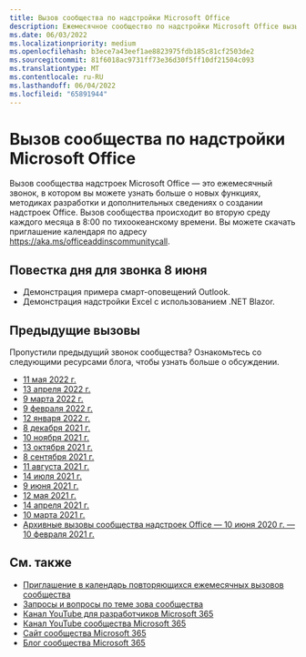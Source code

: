 ```yaml
---
title: Вызов сообщества по надстройки Microsoft Office
description: Ежемесячное сообщество по надстройки Microsoft Office вызывает повестку дня, расписание и ресурсы.
ms.date: 06/03/2022
ms.localizationpriority: medium
ms.openlocfilehash: b3ece7a43eef1ae8823975fdb185c81cf2503de2
ms.sourcegitcommit: 81f6018ac9731ff73e36d30f5ff10df21504c093
ms.translationtype: MT
ms.contentlocale: ru-RU
ms.lasthandoff: 06/04/2022
ms.locfileid: "65891944"
---
```

# <a name="microsoft-office-add-ins-community-call"></a>Вызов сообщества по надстройки Microsoft Office

Вызов сообщества надстроек Microsoft Office — это ежемесячный звонок, в котором вы можете узнать больше о новых функциях, методиках разработки и дополнительных сведениях о создании надстроек Office. Вызов сообщества происходит во вторую среду каждого месяца в 8:00 по тихоокеанскому времени. Вы можете скачать приглашение календаря по адресу https://aka.ms/officeaddinscommunitycall.

## <a name="agenda-for-june-8th-call"></a>Повестка дня для звонка 8 июня

- Демонстрация примера смарт-оповещений Outlook.
- Демонстрация надстройки Excel с использованием .NET Blazor.

## <a name="previous-calls"></a>Предыдущие вызовы

Пропустили предыдущий звонок сообщества? Ознакомьтесь со следующими ресурсами блога, чтобы узнать больше о обсуждении.

- [11 мая 2022 г.](https://pnp.github.io/blog/office-add-ins-community-call/2022-05-11/)
- [13 апреля 2022 г.](https://pnp.github.io/blog/office-add-ins-community-call/2022-04-13/)
- [9 марта 2022 г.](https://pnp.github.io/blog/office-add-ins-community-call/office-add-ins-community-call-march-9-2022/)
- [9 февраля 2022 г.](https://pnp.github.io/blog/office-add-ins-community-call/office-add-ins-community-call-february-9-2022/)
- [12 января 2022 г.](https://pnp.github.io/blog/office-add-ins-community-call/office-add-ins-community-call-january-12-2022/)
- [8 декабря 2021 г.](https://pnp.github.io/blog/office-add-ins-community-call/office-add-ins-community-call-december-8-2021/)
- [10 ноября 2021 г.](https://pnp.github.io/blog/office-add-ins-community-call/office-add-ins-community-call-november-10-2021/)
- [13 октября 2021 г.](https://pnp.github.io/blog/office-add-ins-community-call/office-add-ins-community-call-october-13-2021/)
- [8 сентября 2021 г.](https://pnp.github.io/blog/office-add-ins-community-call/office-add-ins-community-call-september-8-2021/)
- [11 августа 2021 г.](https://pnp.github.io/blog/office-add-ins-community-call/office-add-ins-community-call-august-2021/)
- [14 июля 2021 г.](https://pnp.github.io/blog/office-add-ins-community-call/office-add-ins-community-call-july-2021/)
- [9 июня 2021 г.](https://pnp.github.io/blog/office-add-ins-community-call/office-add-ins-community-call-june-2021/)
- [12 мая 2021 г.](https://pnp.github.io/blog/office-add-ins-community-call/office-add-ins-community-call-may-2021/)
- [14 апреля 2021 г.](https://pnp.github.io/blog/office-add-ins-community-call/office-add-ins-community-call-april-14-2021/)
- [10 марта 2021 г.](https://pnp.github.io/blog/office-add-ins-community-call/office-add-ins-community-call-march-10-2021/)
- [Архивные вызовы сообщества надстроек Office — 10 июня 2020 г. — 10 февраля 2021 г.](https://cdn.graph.office.net/prod/office/Office-Add-ins-Community-Call-Archive.pdf)

## <a name="see-also"></a>См. также

- [Приглашение в календарь повторяющихся ежемесячных вызовов сообщества](https://aka.ms/officeaddinscommunitycall)
- [Запросы и вопросы по теме зова сообщества](https://aka.ms/officeaddinsform)
- [Канал YouTube для разработчиков Microsoft 365](https://aka.ms/m365devyoutube)
- [Канал YouTube сообщества Microsoft 365](https://aka.ms/m365pnp/videos)
- [Сайт сообщества Microsoft 365](https://aka.ms/m365pnp/community)
- [Блог сообщества Microsoft 365](https://aka.ms/m365pnp/community/blog)

